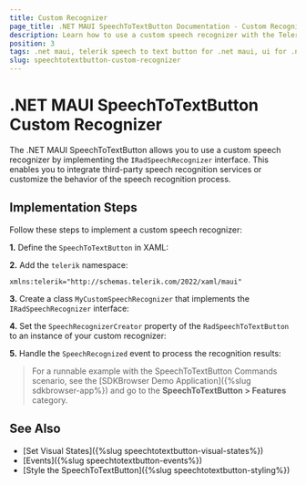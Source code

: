 ```yaml
---
title: Custom Recognizer
page_title: .NET MAUI SpeechToTextButton Documentation - Custom Recognizer
description: Learn how to use a custom speech recognizer with the Telerik SpeechToTextButton for .NET MAUI.
position: 3
tags: .net maui, telerik speech to text button for .net maui, ui for .net maui, custom recognizer, microsoft .net maui
slug: speechtotextbutton-custom-recognizer
---
```


# .NET MAUI SpeechToTextButton Custom Recognizer

The .NET MAUI SpeechToTextButton allows you to use a custom speech recognizer by implementing the `IRadSpeechRecognizer` interface. This enables you to integrate third-party speech recognition services or customize the behavior of the speech recognition process.

## Implementation Steps

Follow these steps to implement a custom speech recognizer:

**1.** Define the `SpeechToTextButton` in XAML:

<snippet id='speechtotext-custom-recognizer' />

**2.** Add the `telerik` namespace:

```XAML
xmlns:telerik="http://schemas.telerik.com/2022/xaml/maui"
```

**3.** Create a class `MyCustomSpeechRecognizer` that implements the `IRadSpeechRecognizer` interface:

<snippet id='speechtotext-mycustomrecognizer' />

**4.** Set the `SpeechRecognizerCreator` property of the `RadSpeechToTextButton` to an instance of your custom recognizer:

<snippet id='speechtotext-speech-recognizer-creator' />

**5.** Handle the `SpeechRecognized` event to process the recognition results:

<snippet id='speechtotext-events-speech-recognized' />

> For a runnable example with the SpeechToTextButton Commands scenario, see the [SDKBrowser Demo Application]({%slug sdkbrowser-app%}) and go to the **SpeechToTextButton > Features** category.

## See Also

- [Set Visual States]({%slug speechtotextbutton-visual-states%})
- [Events]({%slug speechtotextbutton-events%})
- [Style the SpeechToTextButton]({%slug speechtotextbutton-styling%})